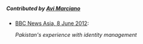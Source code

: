 ##### Contributed by [Avi Marciano](http://www.avimarciano.net/)

* [BBC News Asia, 8 June 2012](https://archive.today/CUR4s):

  *Pakistan's experience with identity management*
